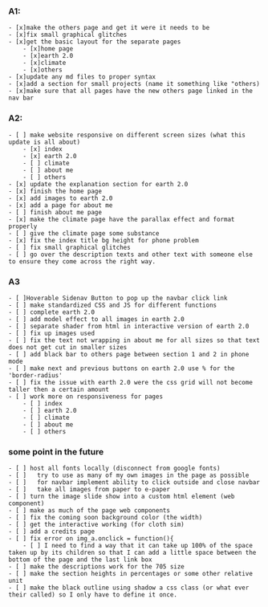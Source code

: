 ### A1:
	- [x]make the others page and get it were it needs to be
	- [x]fix small graphical glitches
	- [x]get the basic layout for the separate pages
		- [x]home page
		- [x]earth 2.0
		- [x]climate
		- [x]others
	- [x]update any md files to proper syntax
	- [x]add a section for small projects (name it something like "others)
	- [x]make sure that all pages have the new others page linked in the nav bar
     
### A2:
	- [ ] make website responsive on different screen sizes (what this update is all about) 
		- [x] index
		- [x] earth 2.0
		- [ ] climate
		- [ ] about me
		- [ ] others
	- [x] update the explanation section for earth 2.0
	- [x] finish the home page
	- [x] add images to earth 2.0
	- [x] add a page for about me
	- [ ] finish about me page
	- [x] make the climate page have the parallax effect and format properly
	- [ ] give the climate page some substance 
	- [x] fix the index title bg height for phone problem
	- [ ] fix small graphical glitches
	- [ ] go over the description texts and other text with someone else to ensure they come across the right way.
### A3
	- [ ]Hoverable Sidenav Button to pop up the navbar click link
	- [ ] make standardized CSS and JS for different functions 
	- [ ] complete earth 2.0
	- [ ] add model effect to all images in earth 2.0
	- [ ] separate shader from html in interactive version of earth 2.0
	- [ ] fix up images used
	- [ ] fix the text not wrapping in about me for all sizes so that text does not get cut in smaller sizes
	- [ ] add black bar to others page between section 1 and 2 in phone mode
	- [ ] make next and previous buttons on earth 2.0 use % for the 'border-radius'
	- [ ] fix the issue with earth 2.0 were the css grid will not become taller then a certain amount
	- [ ] work more on responsiveness for pages
		- [ ] index
		- [ ] earth 2.0
		- [ ] climate
		- [ ] about me
		- [ ] others
	
### some point in the future
	- [ ] host all fonts locally (disconnect from google fonts)
	- [ ]	try to use as many of my own images in the page as possible
	- [ ]	for navbar implement ability to click outside and close navbar
	- [ ]	take all images from paper to e-paper
	- [ ] turn the image slide show into a custom html element (web component)
	- [ ] make as much of the page web components 
	- [ ] fix the coming soon background color (the width)
	- [ ] get the interactive working (for cloth sim)
	- [ ] add a credits page
	- [ ] fix error on img_a.onclick = function(){
		- [ ] I need to find a way that it can take up 100% of the space taken up by its children so that I can add a little space between the bottom of the page and the last link box
	- [ ] make the descriptions work for the 705 size
	- [ ] make the section heights in percentages or some other relative unit
	- [ ] make the black outline using shadow a css class (or what ever their called) so I only have to define it once. 
